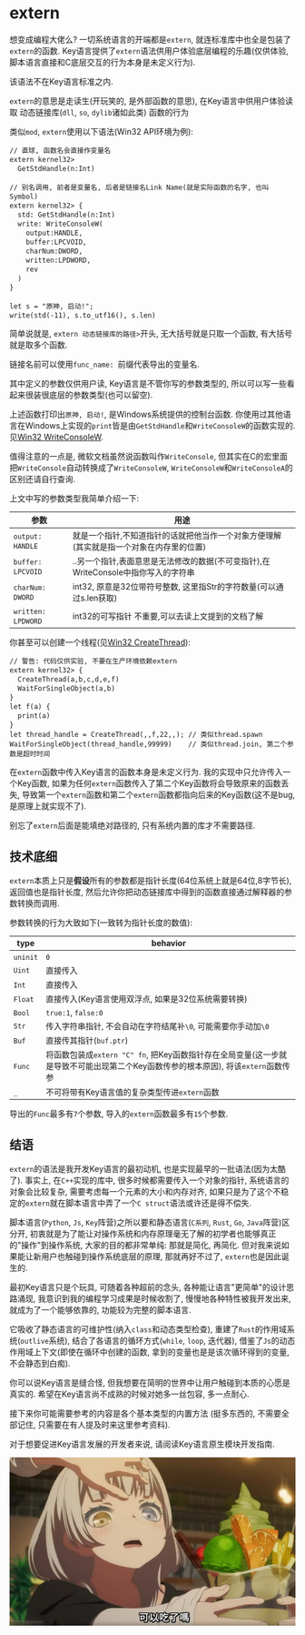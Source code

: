 # extern

想变成编程大佬么? 一切系统语言的开端都是`extern`, 就连标准库中也全是包装了`extern`的函数. Key语言提供了`extern`语法供用户体验底层编程的乐趣(仅供体验, 脚本语言直接和C底层交互的行为本身是未定义行为). 

该语法不在Key语言标准之内. 

`extern`的意思是走读生(开玩笑的, 是外部函数的意思), 在Key语言中供用户体验读取 动态链接库(`dll`, `so`, `dylib`诸如此类) 函数的行为

类似`mod`, `extern`使用以下语法(Win32 API环境为例):

```
// 直球, 函数名会直接作变量名
extern kernel32> 
  GetStdHandle(n:Int)

// 别名调用, 前者是变量名, 后者是链接名Link Name(就是实际函数的名字, 也叫Symbol)
extern kernel32> {
  std: GetStdHandle(n:Int)
  write: WriteConsoleW(
    output:HANDLE,
    buffer:LPCVOID,
    charNum:DWORD,
    written:LPDWORD,
    rev
  )
}

let s = "原神, 启动!";
write(std(-11), s.to_utf16(), s.len)
```

简单说就是, `extern 动态链接库的路径>`开头, 无大括号就是只取一个函数, 有大括号就是取多个函数. 

链接名前可以使用`func_name: `前缀代表导出的变量名. 

其中定义的参数仅供用户读, Key语言是不管你写的参数类型的, 所以可以写一些看起来很装很底层的参数类型(也可以留空). 

上述函数打印出`原神, 启动!`, 是Windows系统提供的控制台函数. 你使用过其他语言在Windows上实现的`print`皆是由`GetStdHandle`和`WriteConsoleW`的函数实现的. 见[Win32 WriteConsoleW](https://learn.microsoft.com/zh-cn/windows/console/writeconsole).

值得注意的一点是, 微软文档虽然说函数叫作`WriteConsole`, 但其实在C的宏里面把`WriteConsole`自动转换成了`WriteConsoleW`, `WriteConsoleW`和`WriteConsoleA`的区别还请自行查询. 

上文中写的参数类型我简单介绍一下:

| 参数 | 用途 |
| --- | --- |
|`output: HANDLE`|就是一个指针,不知道指针的话就把他当作一个对象方便理解(其实就是指一个对象在内存里的位置)|
|`buffer: LPCVOID`|..另一个指针,表面意思是无法修改的数据(不可变指针),在WriteConsole中指你写入的字符串|
|`charNum: DWORD`|int32, 原意是32位带符号整数, 这里指Str的字符数量(可以通过s.len获取)|
|`written: LPDWORD`|int32的可写指针 不重要,可以去读上文提到的文档了解|

你甚至可以创建一个线程(见[Win32 CreateThread](https://learn.microsoft.com/zh-cn/windows/win32/api/processthreadsapi/nf-processthreadsapi-createthread)):

```
// 警告: 代码仅供实验, 不要在生产环境依赖extern
extern kernel32> {
  CreateThread(a,b,c,d,e,f)
  WaitForSingleObject(a,b)
}
let f(a) {
  print(a)
}
let thread_handle = CreateThread(,,f,22,,); // 类似thread.spawn
WaitForSingleObject(thread_handle,99999)    // 类似thread.join, 第二个参数是超时时间
```

在`extern`函数中传入Key语言的函数本身是未定义行为. 我的实现中只允许传入一个Key函数, 如果为任何`extern`函数传入了第二个Key函数将会导致原来的函数丢失, 导致第一个`extern`函数和第二个`extern`函数都指向后来的Key函数(这不是bug, 是原理上就实现不了).

别忘了`extern`后面是能填绝对路径的, 只有系统内置的库才不需要路径. 

## 技术底细

`extern`本质上只是**假设**所有的参数都是指针长度(64位系统上就是64位,8字节长), 返回值也是指针长度, 然后允许你把动态链接库中得到的函数直接通过解释器的参数转换而调用. 

参数转换的行为大致如下(一致转为指针长度的数值):

|type|behavior|
| --- | --- |
|`uninit`|`0`|
|`Uint`|直接传入|
|`Int`|直接传入|
|`Float`|直接传入(Key语言使用双浮点, 如果是32位系统需要转换)|
|`Bool`|`true:1`, `false:0`|
|`Str`|传入字符串指针, 不会自动在字符结尾补`\0`, 可能需要你手动加`\0`|
|`Buf`|直接传其指针(`buf.ptr`)|
|`Func`|将函数包装成`extern "C" fn`, 把Key函数指针存在全局变量(这一步就是导致不可能出现第二个Key函数传参的根本原因), 将该`extern`函数传参|
|`_`|不可将带有Key语言值的复杂类型传进`extern`函数|

导出的`Func`最多有`7`个参数, 导入的`extern`函数最多有`15`个参数. 

## 结语

`extern`的语法是我开发Key语言的最初动机, 也是实现最早的一批语法(因为太酷了). 事实上, 在`C++`实现的库中, 很多时候都需要传入一个对象的指针, 系统语言的对象会比较复杂, 需要考虑每一个元素的大小和内存对齐, 如果只是为了这个不稳定的`extern`就在脚本语言中弄了一个`C struct`语法或许还是得不偿失. 

脚本语言(`Python`, `Js`, `Key`阵营)之所以要和静态语言(`C系列`, `Rust`, `Go`, `Java`阵营)区分开, 初衷就是为了能让对操作系统和内存原理毫无了解的初学者也能够真正的"操作"到操作系统, 大家的目的都非常单纯: 那就是简化, 再简化. 但对我来说如果能让新用户也触碰到操作系统底层的原理, 那就再好不过了, `extern`也是因此诞生的.

最初Key语言只是个玩具, 可随着各种超前的念头, 各种能让语言"更简单"的设计思路涌现, 我意识到我的编程学习成果是时候收割了, 慢慢地各种特性被我开发出来, 就成为了一个能够依靠的, 功能较为完整的脚本语言. 

它吸收了静态语言的可维护性(纳入`class`和动态类型检查), 重建了`Rust`的作用域系统(`outlive`系统), 结合了各语言的循环方式(`while`, `loop`, 迭代器), 借鉴了`Js`的动态作用域上下文(即使在循环中创建的函数, 拿到的变量也是是该次循环得到的变量, 不会静态到白痴). 

你可以说Key语言是缝合怪, 但我想要在简明的世界中让用户触碰到本质的心愿是真实的. 希望在Key语言尚不成熟的时候对她多一丝包容, 多一点耐心. 

接下来你可能需要参考的内容是各个基本类型的内置方法 (挺多东西的, 不需要全部记住, 只需要在有人提及时来这里参考资料).

对于想要促进Key语言发展的开发者来说, 请阅读<jmp to="/native/1.start">Key语言原生模块开发指南.</jmp>

![](/asset/tabedeii.jpg)
